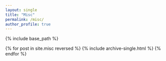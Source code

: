 ```yaml
---
layout: single
title: "Misc"
permalink: /misc/
author_profile: true
---
```


{% include base_path %}

{% for post in site.misc reversed %}
  {% include archive-single.html %}
{% endfor %}
